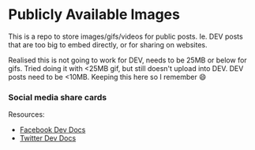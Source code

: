 # Publicly Available Images

This is a repo to store images/gifs/videos for public posts. Ie. DEV posts that are too big to embed directly, or for sharing on websites.

Realised this is not going to work for DEV, needs to be 25MB or below for gifs. Tried doing it with <25MB gif, but still doesn't upload into DEV. DEV posts need to be <10MB. Keeping this here so I remember :smile:

### Social media share cards

Resources:

- [Facebook Dev Docs](https://developers.facebook.com/docs/sharing/webmasters/)
- [Twitter Dev Docs](https://developer.twitter.com/en/docs/twitter-for-websites/cards/overview/summary-card-with-large-image)
